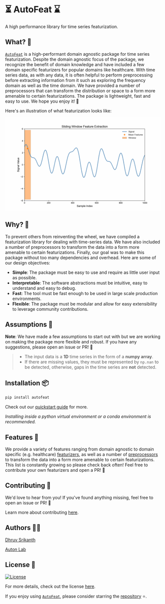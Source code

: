 # ⏳ AutoFeat ⌛

A high performance library for time series featurization. 

## What? 🙋

[`AutoFeat`](index.md) is a high-performant domain agnostic package for time series featurization. Despite the domain agnostic focus of the package, we recognize the benefit of domain knowledge and have included a few domain specific featurizers for popular domains like healthcare. With time series data, as with any data, it is often helpful to perform preprocessing before extracting information from it such as exploring the frequency domain as well as the time domain. We have provided a number of preprocessors that can transform the distribution or space to a form more amenable to certain featurizations. The package is lightweight, fast and easy to use. We hope you enjoy it! 🎉

Here's an illustration of what featurization looks like:

![AutoFeat](assets/fixed_sliding_window_animation.gif)

## Why? 🤔

To prevent others from reinventing the wheel, we have compiled a featurization library for dealing with time-series data. We have also included a number of preprocessors to transform the data into a form more amenable to certain featurizations. Finally, our goal was to make this package without too many dependencies and overhead. Here are some of our design objectives:

- **Simple**: The package must be easy to use and require as little user input as possible.
- **Interpretable**: The software abstractions must be intuitive, easy to understand and easy to debug.
- **Fast**: The tool must be fast enough to be used in large scale production environments.
- **Flexible**: The package must be modular and allow for easy extensibility to leverage community contributions.

## Assumptions 🧐

**Note**: We have made a few assumptions to start out with but we are working on making the package more flexible and robust. If you have any suggestions, please open an issue or PR! 🙂

> - The input data is a **1D** time series in the form of a **numpy array**.
> - If there are missing values, they must be represented by `np.nan` to be detected, otherwise, gaps in the time series are **not** detected.

## Installation 📦

```bash
pip install autofeat
```

Check out our [quickstart guide](getting_started/installation.md) for more.

*Installing inside a python virtual environment or a conda environment is recommended.*

## Features 🧠

We provide a variety of features ranging from domain agnostic to domain specific (e.g. healthcare) [featurizers](api/features.md), as well as a number of [preprocessors](api/preprocess/preprocess.md) to transform the data into a form more amenable to certain featurizations. This list is constantly growing so please check back often! Feel free to contribute your own featurizers and open a PR! 🎉

## Contributing 🤝

We'd love to hear from you! If you've found anything missing, feel free to open an issue or PR! 🙂

Learn more about contributing [here](community/contributing.md).

## Authors 👨‍💻

[Dhruv Srikanth](https://dhruvsrikanth.github.io)

[Auton Lab](https://autonlab.org)

## License 📝

[![License](https://img.shields.io/badge/License-Apache_2.0-orange.svg)](https://opensource.org/licenses/Apache-2.0)

For more details, check out the license [here](https://github.com/autonlab/AutoFeat/blob/main/LICENSE).


If you enjoy using [`AutoFeat`](index.md), please consider starring the [repository](https://github.com/autonlab/AutoFeat) ⭐️.
